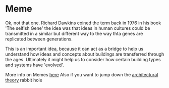 # Meme
Ok, not that one. Richard Dawkins coined the term back in 1976 in his book 'The selfish Gene' the idea was that ideas in human cultures could be transmitted in a similar but different way to the way thta genes are replicated between generations.

This is an important idea, because it can act as a bridge to help us understand how ideas and concepts about buildings are transferred through the ages. Ultimately it might help us to consider how certain building types and systems have 'evolved'.

More info on Memes [here](https://en.wikipedia.org/wiki/Meme)
Also if you want to jump down the [architectural theory](https://www.google.dk/books/edition/A_Theory_of_Architecture/FV_0_RHD4cQC?hl=en) rabbit hole
